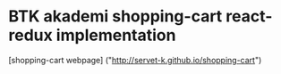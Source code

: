 # BTK akademi shopping-cart react-redux implementation

[shopping-cart webpage] ("http://servet-k.github.io/shopping-cart")
